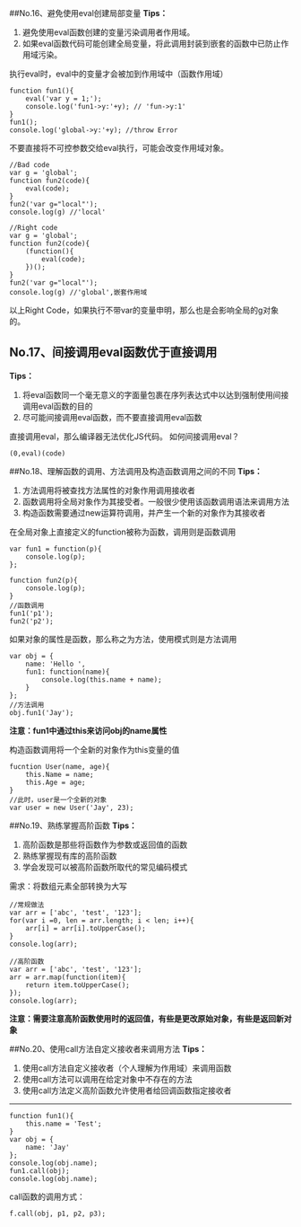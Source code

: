 ##No.16、避免使用eval创建局部变量
**Tips：**

1. 避免使用eval函数创建的变量污染调用者作用域。
2. 如果eval函数代码可能创建全局变量，将此调用封装到嵌套的函数中已防止作用域污染。

执行eval时，eval中的变量才会被加到作用域中（函数作用域）
	
	function fun1(){
		eval('var y = 1;');
		console.log('fun1->y:'+y); // 'fun->y:1'
	}
	fun1();
	console.log('global->y:'+y); //throw Error

不要直接将不可控参数交给eval执行，可能会改变作用域对象。

	//Bad code
	var g = 'global';
	function fun2(code){
		eval(code);
	}
	fun2('var g="local"');
	console.log(g) //'local'

	//Right code
	var g = 'global';
	function fun2(code){
		(function(){
			eval(code);
		})();
	}
	fun2('var g="local"');
	console.log(g) //'global',嵌套作用域

以上Right Code，如果执行不带var的变量申明，那么也是会影响全局的g对象的。

## No.17、间接调用eval函数优于直接调用
**Tips：**

1. 将eval函数同一个毫无意义的字面量包裹在序列表达式中以达到强制使用间接调用eval函数的目的
2. 尽可能间接调用eval函数，而不要直接调用eval函数

直接调用eval，那么编译器无法优化JS代码。
如何间接调用eval？

	(0,eval)(code) 

##No.18、理解函数的调用、方法调用及构造函数调用之间的不同
**Tips：**

1. 方法调用将被查找方法属性的对象作用调用接收者
2. 函数调用将全局对象作为其接受者。一般很少使用该函数调用语法来调用方法
3. 构造函数需要通过new运算符调用，并产生一个新的对象作为其接收者

在全局对象上直接定义的function被称为函数，调用则是函数调用

	var fun1 = function(p){
		console.log(p);
	};
	
	function fun2(p){
		console.log(p);
	}
	//函数调用
	fun1('p1');
	fun2('p2');

如果对象的属性是函数，那么称之为方法，使用模式则是方法调用

	var obj = {
		name: 'Hello ',
		fun1: function(name){
			console.log(this.name + name);
		}
	};
	//方法调用
	obj.fun1('Jay');

**注意：fun1中通过this来访问obj的name属性**

构造函数调用将一个全新的对象作为this变量的值

	fucntion User(name, age){
		this.Name = name;
		this.Age = age;
	}
	//此时，user是一个全新的对象
	var user = new User('Jay', 23);
	
##No.19、熟练掌握高阶函数
**Tips：**

1. 高阶函数是那些将函数作为参数或返回值的函数
2. 熟练掌握现有库的高阶函数
3. 学会发现可以被高阶函数所取代的常见编码模式

需求：将数组元素全部转换为大写

	//常规做法
	var arr = ['abc', 'test', '123'];
	for(var i =0, len = arr.length; i < len; i++){
		arr[i] = arr[i].toUpperCase();
	}
	console.log(arr);

	//高阶函数
	var arr = ['abc', 'test', '123'];
	arr = arr.map(function(item){
		return item.toUpperCase();
	});
	console.log(arr);

**注意：需要注意高阶函数使用时的返回值，有些是更改原始对象，有些是返回新对象**

##No.20、使用call方法自定义接收者来调用方法
**Tips：**

1. 使用call方法自定义接收者（个人理解为作用域）来调用函数
2. 使用call方法可以调用在给定对象中不存在的方法
3. 使用call方法定义高阶函数允许使用者给回调函数指定接收者

---
	function fun1(){
		this.name = 'Test';
	}
	var obj = {
		name: 'Jay'
	};
	console.log(obj.name);
	fun1.call(obj);
	console.log(obj.name);

call函数的调用方式：

	f.call(obj, p1, p2, p3);